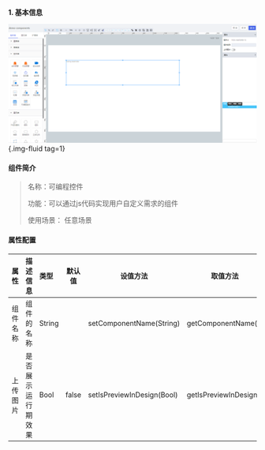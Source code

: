 **1\. 基本信息**

![可编程控件](../../assets/img/customComp.png "可编程控件"){.img-fluid tag=1}

#### **组件简介**

> 名称：可编程控件
>
> 功能：可以通过js代码实现用户自定义需求的组件
>
> 使用场景： 任意场景

#### **属性配置**

| 属性     | 描述信息           | 类型   | 默认值 | 设值方法                   | 取值方法               |
| :------- | :----------------- | :----- | ------ | -------------------------- | ---------------------- |
| 组件名称 | 组件的名称         | String |        | setComponentName(String)   | getComponentName()     |
| 上传图片 | 是否展示运行期效果 | Bool   | false  | setIsPreviewInDesign(Bool) | getIsPreviewInDesign() |
